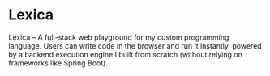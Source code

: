 # Lexica
Lexica – A full-stack web playground for my custom programming language. Users can write code in the browser and run it instantly, powered by a backend execution engine I built from scratch (without relying on frameworks like Spring Boot).
